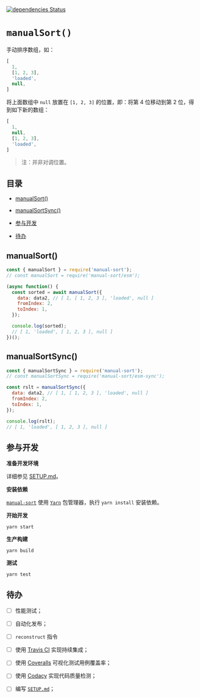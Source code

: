[![dependencies Status](https://david-dm.org/iTonyYo/manual-sort/status.svg)](https://david-dm.org/iTonyYo/manual-sort)

# `manualSort()`

手动排序数组，如：

```javascript
[
  1,
  [1, 2, 3],
  'loaded',
  null,
]
```

将上面数组中 `null` 放置在 `[1, 2, 3]` 的位置，即：将第 4 位移动到第 2 位，得到如下新的数组：

```javascript
[
  1,
  null,
  [1, 2, 3],
  'loaded',
]
```

> 注：并非对调位置。

## 目录

- [manualSort()](#manualsort)

- [manualSortSync()](#manualsortsync)

- [参与开发](#%E5%8F%82%E4%B8%8E%E5%BC%80%E5%8F%91)

- [待办](#%E5%BE%85%E5%8A%9E)

## manualSort()

```javascript
const { manualSort } = require('manual-sort');
// const manualSort = require('manual-sort/esm');

(async function() {
  const sorted = await manualSort({
    data: data2, // [ 1, [ 1, 2, 3 ], 'loaded', null ]
    fromIndex: 2,
    toIndex: 1,
  });

  console.log(sorted);
  // [ 1, 'loaded', [ 1, 2, 3 ], null ]
})();
```

## manualSortSync()

```javascript
const { manualSortSync } = require('manual-sort');
// const manualSortSync = require('manual-sort/esm-sync');

const rslt = manualSortSync({
  data: data2, // [ 1, [ 1, 2, 3 ], 'loaded', null ]
  fromIndex: 2,
  toIndex: 1,
});

console.log(rslt);
// [ 1, 'loaded', [ 1, 2, 3 ], null ]
```

## 参与开发

**准备开发环境**

详细参见 [SETUP.md]()。

**安装依赖**

[`manual-sort`]() 使用 [`Yarn`](https://yarnpkg.com/zh-Hans/) 包管理器，执行 `yarn install` 安装依赖。

**开始开发**

```shell
yarn start
```

**生产构建**

```shell
yarn build
```

**测试**

```shell
yarn test
```

## 待办

- [ ] 性能测试；

- [ ] 自动化发布；

- [ ] `reconstruct` 指令

- [ ] 使用 [Travis CI](https://travis-ci.org/) 实现持续集成；

- [ ] 使用 [Coveralls](https://coveralls.io/) 可视化测试用例覆盖率；

- [ ] 使用 [Codacy](https://www.codacy.com/) 实现代码质量检测；

- [ ] 编写 [`SETUP.md`]()；
